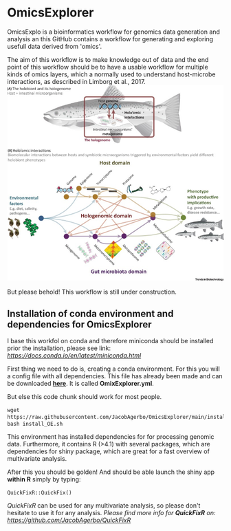 # OmicsExplorer

OmicsExplo is a bioinformatics workflow for genomics data generation and analysis an this GitHub contains a workflow for generating and exploring usefull data derived from 'omics'.

The aim of this workflow is to make knowledge out of data and the end point of this workflow should be to have a usable workflow for multiple kinds of omics layers, which a normally used to understand host-microbe interactions, as described in Limborg et al., 2017.
![alt text](misc/Hologenomics.jpg)

But please behold! This workflow is still under construction.

## Installation of conda environment and dependencies for OmicsExplorer

I base this workfol on conda and therefore miniconda should be installed prior the installation, please see link:
*https://docs.conda.io/en/latest/miniconda.html*

First thing we need to do is, creating a conda environment.
For this you will a config file with all dependencies. This file has already been made and can be downloaded [**here**](https://https://github.com/JacobAgerbo/OmicsExplorer/OmicsExplorer.yml). It is called **OmixExplorer.yml**.

But else this code chunk should work for most people.

```{sh, eval == FALSE}
wget https://raw.githubusercontent.com/JacobAgerbo/OmicsExplorer/main/install_OE.sh
bash install_OE.sh
```

This environment has installed dependencies for for processing genomic data. Furthermore, it contains R (>4.1) with several packages, which are dependencies for shiny package, which are great for a fast overview of multivariate analysis.

After this you should be golden! And should be able launch the shiny app **within R** simply by typing:

```
QuickFixR::QuickFix()
```
*QuickFixR* can be used for any multivariate analysis, so please don't hesitate to use it for any analysis.
*Please find more info for **QuickFixR** on: https://github.com/JacobAgerbo/QuickFixR*
